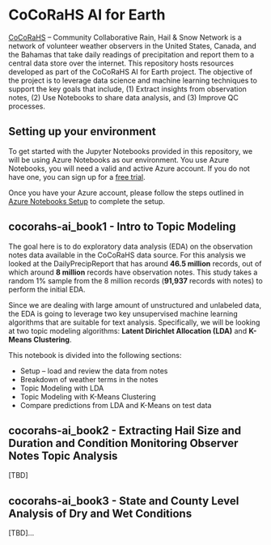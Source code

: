 # CoCoRaHS AI for Earth

[CoCoRaHS](https://www.cocorahs.org/) – Community Collaborative Rain, Hail & Snow Network is a network of volunteer weather observers in the United States, Canada, and the Bahamas that take daily readings of precipitation and report them to a central data store over the internet. This repository hosts resources developed as part of the CoCoRaHS AI for Earth project. The objective of the project is to leverage data science and machine learning techniques to support the key goals that include, (1) Extract insights from observation notes, (2) Use Notebooks to share data analysis, and (3) Improve QC processes.

## Setting up your environment

To get started with the Jupyter Notebooks provided in this repository, we will be using Azure Notebooks as our environment. You use Azure Notebooks, you will need a valid and active Azure account. If you do not have one, you can sign up for a [free trial](https://azure.microsoft.com/en-us/free/).

Once you have your Azure account, please follow the steps outlined in [Azure Notebooks Setup](./azure-notebooks-setup) to complete the setup.

## cocorahs-ai_book1 - Intro to Topic Modeling

The goal here is to do exploratory data analysis (EDA) on the observation notes data available in the CoCoRaHS data source. For this analysis we looked at the DailyPrecipReport that has around **46.5 million** records, out of which around **8 million** records have observation notes. This study takes a random 1% sample from the 8 million records (**91,937** records with notes) to perform the initial EDA. 

Since we are dealing with large amount of unstructured and unlabeled data, the EDA is going to leverage two key unsupervised machine learning algorithms that are suitable for text analysis. Specifically, we will be looking at two topic modeling algorithms: **Latent Dirichlet Allocation (LDA)** and **K-Means Clustering**. 

This notebook is divided into the following sections:

- Setup – load and review the data from notes
- Breakdown of weather terms in the notes
- Topic Modeling with LDA
- Topic Modeling with K-Means Clustering
- Compare predictions from LDA and K-Means on test data

## cocorahs-ai_book2 - Extracting Hail Size and Duration and Condition Monitoring Observer Notes Topic Analysis

[TBD]

## cocorahs-ai_book3 - State and County Level Analysis of Dry and Wet Conditions

[TBD]...
